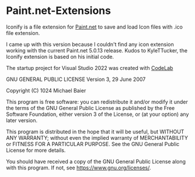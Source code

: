 # Paint.net-Extensions

Iconify is a file extension for [Paint.net](https://www.getpaint.net/) to save and load Icon files with .ico file extension. 

I came up with this version because I couldn't find any icon extension working with the current Paint.net 5.0.13 release. Kudos to KyleTTucker, the Iconify extension is based on his initial code. 

The startup project for Visual Studio 2022 was created with [CodeLab](https://boltbait.com/pdn/CodeLab/)


GNU GENERAL PUBLIC LICENSE
Version 3, 29 June 2007

Copyright (C) 1024 Michael Baier

This program is free software: you can redistribute it and/or modify
it under the terms of the GNU General Public License as published by
the Free Software Foundation, either version 3 of the License, or
(at your option) any later version.

This program is distributed in the hope that it will be useful,
but WITHOUT ANY WARRANTY; without even the implied warranty of
MERCHANTABILITY or FITNESS FOR A PARTICULAR PURPOSE. See the
GNU General Public License for more details.

You should have received a copy of the GNU General Public License
along with this program. If not, see <https://www.gnu.org/licenses/>.
